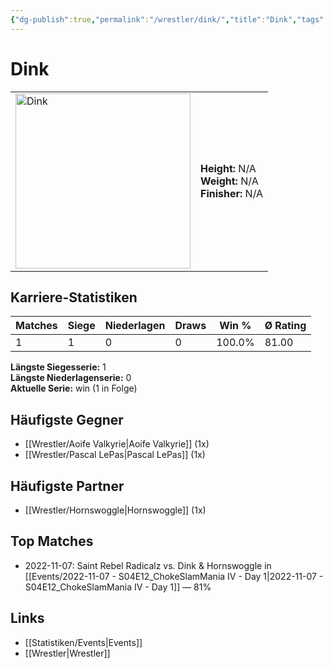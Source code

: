 ```yaml
---
{"dg-publish":true,"permalink":"/wrestler/dink/","title":"Dink","tags":["wrestler"],"noteIcon":""}
---
```



# Dink

<table>
        <tr>
        <td><img src="https://github.com/CptSpaulding1980/choke-slam-wrestling/releases/download/images/Dink.png" width="280" alt="Dink"></td>
        <td>
        <b>Height:</b> N/A<br>
        <b>Weight:</b> N/A<br>
        <b>Finisher:</b> N/A<br>
        </td>
        </tr>
        </table>
        
## Karriere-Statistiken

| Matches | Siege | Niederlagen | Draws | Win % | Ø Rating |
|---------|-------|-------------|-------|-------|-----------|
| 1 | 1 | 0 | 0 | 100.0% | 81.00 |

**Längste Siegesserie:** 1<br>**Längste Niederlagenserie:** 0<br>**Aktuelle Serie:** win (1 in Folge)


## Häufigste Gegner
- [[Wrestler/Aoife Valkyrie\|Aoife Valkyrie]] (1x)
- [[Wrestler/Pascal LePas\|Pascal LePas]] (1x)

## Häufigste Partner
- [[Wrestler/Hornswoggle\|Hornswoggle]] (1x)

## Top Matches
- 2022-11-07: Saint Rebel Radicalz vs. Dink  & Hornswoggle in [[Events/2022-11-07 - S04E12_ChokeSlamMania IV - Day 1\|2022-11-07 - S04E12_ChokeSlamMania IV - Day 1]] — 81%

## Links
- [[Statistiken/Events\|Events]]
- [[Wrestler\|Wrestler]]
